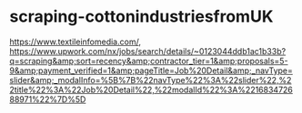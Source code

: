 # scraping-cottonindustriesfromUK
https://www.textileinfomedia.com/, https://www.upwork.com/nx/jobs/search/details/~0123044ddb1ac1b33b?q=scraping&amp;sort=recency&amp;contractor_tier=1&amp;proposals=5-9&amp;payment_verified=1&amp;pageTitle=Job%20Detail&amp;_navType=slider&amp;_modalInfo=%5B%7B%22navType%22%3A%22slider%22,%22title%22%3A%22Job%20Detail%22,%22modalId%22%3A%221683472688971%22%7D%5D
